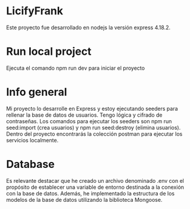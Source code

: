 # LicifyFrank

Este proyecto fue desarrollado en nodejs la versión express 4.18.2.

# Run local project

Ejecuta el comando npm run dev para iniciar el proyecto

# Info general

Mi proyecto lo desarrolle en Express y estoy ejecutando seeders para rellenar la base de datos de usuarios. Tengo lógica y cifrado de contraseñas. Los comandos para ejecutar los seeders son npm run seed:import (crea usuarios) y npm run seed:destroy (elimina usuarios).
Dentro del proyecto encontrarás la colección postman para ejecutar los servicios localmente.

# Database

Es relevante destacar que he creado un archivo denominado .env con el propósito de establecer una variable de entorno destinada a la conexión con la base de datos. Además, he implementado la estructura de los modelos de la base de datos utilizando la biblioteca Mongoose.
